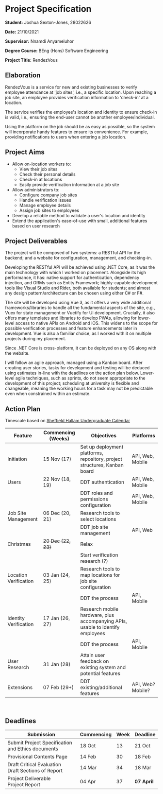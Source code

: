 # Project Specification

**Student:** Joshua Sexton-Jones, 28022626

**Date:** 21/10/2021

**Supervisor:** Nnamdi Anyameluhor

**Degree Course:** BEng (Hons) Software Engineering

**Project Title:** RendezVous

## Elaboration

RendezVous is a service for new and existing businesses to
verify employee attendance at 'job sites', i.e., a specific
location. Upon reaching a job site, an employee provides
verification information to 'check-in' at a location.

The service verifies the employee's location and identity to
ensure check-in is valid, i.e., ensuring the end-user cannot
be another employee/individual.

Using the platform on the job should be as easy as possible,
so the system will incorporate handy features to ensure its
convenience. For example, providing notifications to users
when entering a job location.

## Project Aims

- Allow on-location workers to:
  - View their job sites
  - Check their personal details
  - Check-in at locations
  - Easily provide verification information at a job site
- Allow administrators to:
  - Configure company job sites
  - Handle verification issues
  - Manage employee details
  - Assign job sites to employees
- Develop a reliable method to validate a user's location
  and identity
- Extend the application's ease-of-use with small,
  additional features based on user research

## Project Deliverables

The project will be composed of two systems: a RESTful API
for the backend; and a website for configuration,
management, and checking-in.

Developing the RESTful API will be achieved using .NET Core,
as it was the main technology with which I worked on
placement. Alongside its high performance, it has: native
support for authentication, dependency injection, and ORMs
such as Entity Framework; highly-capable development tools
like Visual Studio and Rider, both available for students;
and almost any design pattern/architecture can be chosen
using either C# or F#.

The site will be developed using Vue 3, as it offers a very
wide additional frameworks/libraries to handle all the
fundamental aspects of the site, e.g., Vuex for state
management or Vuetify for UI development. Crucially, it also
offers many templates and libraries to develop PWAs,
allowing for lower-level access to native APIs on Android
and iOS. This widens to the scope for possible verification
processes and feature enhancements later in development. Vue
is also a familiar choice, as I worked with it on multiple
projects during my placement.

Since .NET Core is cross-platform, it can be deployed on any
OS along with the website.

I will follow an agile approach, managed using a Kanban
board. After creating user stories, tasks for development
and testing will be deduced using estimates in-line with the
deadlines on the action plan below. Lower-level agile
techniques, such as sprints, do not seem appropriate to the
development of this project; scheduling at university is
flexible and changeable, meaning the working hours for a
task may not be predictable even when constrained within an
estimate.

## Action Plan

Timescale based on
[Sheffield Hallam Undergraduate Calendar](https://students.shu.ac.uk/regulations/UG%20Academic%20Calendar%20202122.pdf)

| Feature               | Commencing (Weeks)  | Objectives                                                                     | Platforms         |
| --------------------- | ------------------- | ------------------------------------------------------------------------------ | ----------------- |
| Initiation            | 15 Nov (17)         | Set up deployment platforms, repository, project structures, Kanban board      | API, Web, Mobile  |
| Users                 | 22 Nov (18, 19)     | DDT authentication                                                             | API, Web, Mobile  |
|                       |                     | DDT roles and permissions configuration                                        | API, Web, Mobile  |
| Job Site Management   | 06 Dec (20, 21)     | Research tools to select locations                                             |                   |
|                       |                     | DDT job site management                                                        | API, Web          |
| Christmas             | ~~20 Dec (22, 23)~~ | Relax                                                                          |
|                       |                     | Start verification research (?)                                                |
| Location Verification | 03 Jan (24, 25)     | Research tools to map locations for job site configuration                     |                   |
|                       |                     | DDT the process                                                                | API, Mobile       |
| Identity Verification | 17 Jan (26, 27)     | Research mobile hardware, plus accompanying APIs, usable to identify employees |
|                       |                     | DDT the process                                                                | API, Mobile       |
| User Research         | 31 Jan (28)         | Attain user feedback on existing system and potential features                 |
| Extensions            | 07 Feb (29+)        | DDT existing/additional features                                               | API, Web? Mobile? |

<br>

## Deadlines

| Submission                                             | Commencing | Week | Deadline     |
| ------------------------------------------------------ | ---------- | ---- | ------------ |
| Submit Project Specification and Ethics documents      | 18 Oct     | 13   | 21 Oct       |
| Provisional Contents Page                              | 14 Feb     | 30   | 18 Feb       |
| Draft Critical Evaluation <br>Draft Sections of Report | 14 Mar     | 34   | 18 Mar       |
| Project Deliverable <br> Project Report                | 04 Apr     | 37   | **07 April** |

